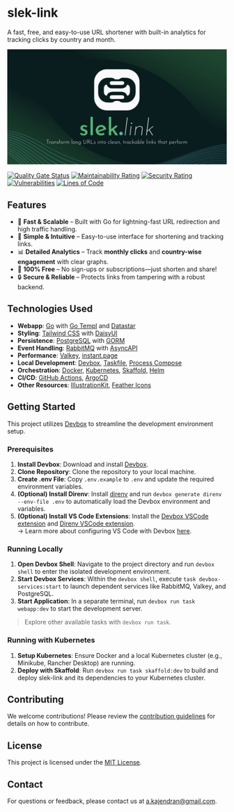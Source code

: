 # slek-link

A fast, free, and easy-to-use URL shortener with built-in analytics for tracking clicks by country and month.

<a href="https://slek.link">
    <img alt="preview-image" src="apps/webapp/static/public/images/banner.jpg" width="1024">
</a>

<br>

[![Quality Gate Status](https://sonarcloud.io/api/project_badges/measure?project=kaje94_slek-link&metric=alert_status)](https://sonarcloud.io/summary/new_code?id=kaje94_slek-link)
[![Maintainability Rating](https://sonarcloud.io/api/project_badges/measure?project=kaje94_slek-link&metric=sqale_rating)](https://sonarcloud.io/summary/new_code?id=kaje94_slek-link)
[![Security Rating](https://sonarcloud.io/api/project_badges/measure?project=kaje94_slek-link&metric=security_rating)](https://sonarcloud.io/summary/new_code?id=kaje94_slek-link)
[![Vulnerabilities](https://sonarcloud.io/api/project_badges/measure?project=kaje94_slek-link&metric=vulnerabilities)](https://sonarcloud.io/summary/new_code?id=kaje94_slek-link)
[![Lines of Code](https://sonarcloud.io/api/project_badges/measure?project=kaje94_slek-link&metric=ncloc)](https://sonarcloud.io/summary/new_code?id=kaje94_slek-link)

## Features

- 🚀 **Fast & Scalable** – Built with Go for lightning-fast URL redirection and high traffic handling.
- 🎨 **Simple & Intuitive** – Easy-to-use interface for shortening and tracking links.
- 📊 **Detailed Analytics** – Track **monthly clicks** and **country-wise engagement** with clear graphs.
- 💸 **100% Free** – No sign-ups or subscriptions—just shorten and share!
- 🔒 **Secure & Reliable** – Protects links from tampering with a robust backend.

## Technologies Used

- **Webapp**: [Go](https://go.dev/) with [Go Templ](https://templ.guide/) and [Datastar](https://data-star.dev/)
- **Styling**: [Tailwind CSS](https://tailwindcss.com/) with [DaisyUI](https://daisyui.com/)
- **Persistence**: [PostgreSQL](https://www.postgresql.org/) with [GORM](https://gorm.io/)
- **Event Handling**: [RabbitMQ](https://www.rabbitmq.com/) with [AsyncAPI](https://www.asyncapi.com/)
- **Performance**: [Valkey](https://valkey.io/), [instant.page](https://instant.page/)
- **Local Development**: [Devbox](https://www.jetpack.io/devbox/), [Taskfile](https://taskfile.dev/), [Process Compose](https://github.com/F1bonacc1/process-compose)
- **Orchestration**: [Docker](https://www.docker.com/), [Kubernetes](https://kubernetes.io/), [Skaffold](https://skaffold.dev/), [Helm](https://helm.sh/)
- **CI/CD**: [GitHub Actions](https://github.com/features/actions), [ArgoCD](https://argo-cd.readthedocs.io/en/stable/)
- **Other Resources**: [IllustrationKit](https://illustrationkit.com/illustrations/halo), [Feather Icons](https://feathericons.com/)

## Getting Started

This project utilizes [Devbox](https://www.jetpack.io/devbox/) to streamline the development environment setup.

### Prerequisites

1. **Install Devbox**: Download and install [Devbox](https://www.jetpack.io/devbox/).
2. **Clone Repository**: Clone the repository to your local machine.
3. **Create .env File**: Copy `.env.example` to `.env` and update the required environment variables.
4. **(Optional) Install Direnv**: Install [direnv](https://direnv.net/) and run `devbox generate direnv --env-file .env` to automatically load the Devbox environment and variables.
5. **(Optional) Install VS Code Extensions**: Install the [Devbox VSCode extension](https://marketplace.visualstudio.com/items?itemName=jetpack-io.devbox) and [Direnv VSCode extension](https://marketplace.visualstudio.com/items?itemName=mkhl.direnv).  
   → Learn more about configuring VS Code with Devbox [here](https://www.jetify.com/docs/devbox/ide_configuration/vscode/).

### Running Locally

1.  **Open Devbox Shell**: Navigate to the project directory and run `devbox shell` to enter the isolated development environment.
2.  **Start Devbox Services**: Within the `devbox shell`, execute `task devbox-services:start` to launch dependent services like RabbitMQ, Valkey, and PostgreSQL.
3.  **Start Application**: In a separate terminal, run `devbox run task webapp:dev` to start the development server.

> Explore other available tasks with `devbox run task`.

### Running with Kubernetes

1.  **Setup Kubernetes**: Ensure Docker and a local Kubernetes cluster (e.g., Minikube, Rancher Desktop) are running.
2.  **Deploy with Skaffold**: Run `devbox run task skaffold:dev` to build and deploy slek-link and its dependencies to your Kubernetes cluster.

## Contributing

We welcome contributions! Please review the [contribution guidelines](.github/CONTRIBUTING.md) for details on how to contribute.

## License

This project is licensed under the [MIT License](LICENSE).

## Contact

For questions or feedback, please contact us at [a.kajendran@gmail.com](mailto:a.kajendran@gmail.com).
